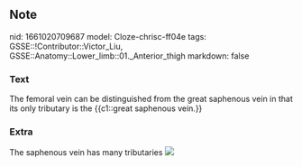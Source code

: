 ## Note
nid: 1661020709687
model: Cloze-chrisc-ff04e
tags: GSSE::!Contributor::Victor_Liu, GSSE::Anatomy::Lower_limb::01._Anterior_thigh
markdown: false

### Text
The femoral vein can be distinguished from the great saphenous vein in that its only tributary is the {{c1::great saphenous vein.}}

### Extra
The saphenous vein has many tributaries <img src= 
"paste-3bd9b822c1704b3a04f0c9f32a7e11447ff44570.jpg">
